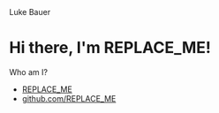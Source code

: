 <!DOCTYPE html>
<html>
  <head>
    Luke Bauer
  </head>
  <body>
    <div class="container">
      <div class="blurb">
        <h1>Hi there, I'm REPLACE_ME!</h1>
        <p>Who am I?</p>
      </div>
    </div>
    <footer>
      <ul>
        <li><a href="mailto:REPLACE_ME@gmail.com">REPLACE_ME</a></li>
        <li>
          <a href="https://github.com/REPLACE_ME">github.com/REPLACE_ME</a>
        </li>
      </ul>
    </footer>
  </body>
</html>
